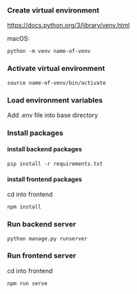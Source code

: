 ### Create virtual environment
https://docs.python.org/3/library/venv.html

macOS:
```
python -m venv name-of-venv
```
### Activate virtual environment
```
source name-of-venv/bin/activate
```

### Load environment variables
Add .env file into base directory

### Install packages
#### install backend packages
```
pip install -r requirements.txt
```
#### install frontend packages
cd into frontend
```
npm install
```

### Run backend server
```
python manage.py runserver
```

### Run frontend server
cd into frontend
```
npm run serve
```


